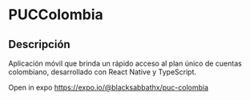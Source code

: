 # PUCColombia
## Descripción
Aplicación móvil que brinda un rápido acceso al plan único de cuentas colombiano, desarrollado con React Native y TypeScript.

Open in expo https://expo.io/@blacksabbathx/puc-colombia
